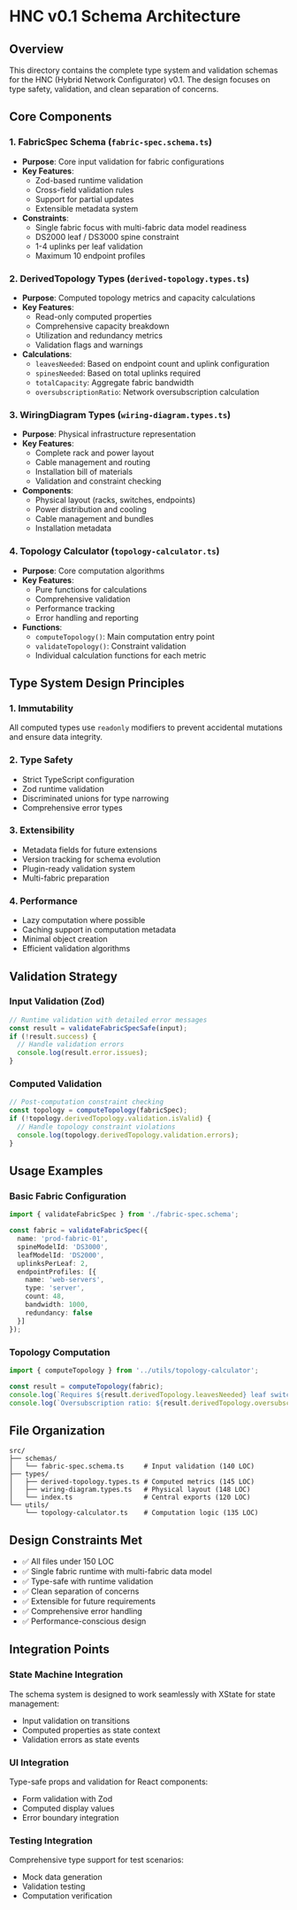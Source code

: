 # HNC v0.1 Schema Architecture

## Overview

This directory contains the complete type system and validation schemas for the HNC (Hybrid Network Configurator) v0.1. The design focuses on type safety, validation, and clean separation of concerns.

## Core Components

### 1. FabricSpec Schema (`fabric-spec.schema.ts`)
- **Purpose**: Core input validation for fabric configurations
- **Key Features**:
  - Zod-based runtime validation
  - Cross-field validation rules
  - Support for partial updates
  - Extensible metadata system
- **Constraints**:
  - Single fabric focus with multi-fabric data model readiness
  - DS2000 leaf / DS3000 spine constraint
  - 1-4 uplinks per leaf validation
  - Maximum 10 endpoint profiles

### 2. DerivedTopology Types (`derived-topology.types.ts`)
- **Purpose**: Computed topology metrics and capacity calculations
- **Key Features**:
  - Read-only computed properties
  - Comprehensive capacity breakdown
  - Utilization and redundancy metrics
  - Validation flags and warnings
- **Calculations**:
  - `leavesNeeded`: Based on endpoint count and uplink configuration
  - `spinesNeeded`: Based on total uplinks required
  - `totalCapacity`: Aggregate fabric bandwidth
  - `oversubscriptionRatio`: Network oversubscription calculation

### 3. WiringDiagram Types (`wiring-diagram.types.ts`)
- **Purpose**: Physical infrastructure representation
- **Key Features**:
  - Complete rack and power layout
  - Cable management and routing
  - Installation bill of materials
  - Validation and constraint checking
- **Components**:
  - Physical layout (racks, switches, endpoints)
  - Power distribution and cooling
  - Cable management and bundles
  - Installation metadata

### 4. Topology Calculator (`topology-calculator.ts`)
- **Purpose**: Core computation algorithms
- **Key Features**:
  - Pure functions for calculations
  - Comprehensive validation
  - Performance tracking
  - Error handling and reporting
- **Functions**:
  - `computeTopology()`: Main computation entry point
  - `validateTopology()`: Constraint validation
  - Individual calculation functions for each metric

## Type System Design Principles

### 1. Immutability
All computed types use `readonly` modifiers to prevent accidental mutations and ensure data integrity.

### 2. Type Safety
- Strict TypeScript configuration
- Zod runtime validation
- Discriminated unions for type narrowing
- Comprehensive error types

### 3. Extensibility
- Metadata fields for future extensions
- Version tracking for schema evolution
- Plugin-ready validation system
- Multi-fabric preparation

### 4. Performance
- Lazy computation where possible
- Caching support in computation metadata
- Minimal object creation
- Efficient validation algorithms

## Validation Strategy

### Input Validation (Zod)
```typescript
// Runtime validation with detailed error messages
const result = validateFabricSpecSafe(input);
if (!result.success) {
  // Handle validation errors
  console.log(result.error.issues);
}
```

### Computed Validation
```typescript
// Post-computation constraint checking
const topology = computeTopology(fabricSpec);
if (!topology.derivedTopology.validation.isValid) {
  // Handle topology constraint violations
  console.log(topology.derivedTopology.validation.errors);
}
```

## Usage Examples

### Basic Fabric Configuration
```typescript
import { validateFabricSpec } from './fabric-spec.schema';

const fabric = validateFabricSpec({
  name: 'prod-fabric-01',
  spineModelId: 'DS3000',
  leafModelId: 'DS2000',
  uplinksPerLeaf: 2,
  endpointProfiles: [{
    name: 'web-servers',
    type: 'server',
    count: 48,
    bandwidth: 1000,
    redundancy: false
  }]
});
```

### Topology Computation
```typescript
import { computeTopology } from '../utils/topology-calculator';

const result = computeTopology(fabric);
console.log(`Requires ${result.derivedTopology.leavesNeeded} leaf switches`);
console.log(`Oversubscription ratio: ${result.derivedTopology.oversubscriptionRatio}:1`);
```

## File Organization

```
src/
├── schemas/
│   └── fabric-spec.schema.ts     # Input validation (140 LOC)
├── types/
│   ├── derived-topology.types.ts # Computed metrics (145 LOC)
│   ├── wiring-diagram.types.ts   # Physical layout (148 LOC)
│   └── index.ts                  # Central exports (120 LOC)
└── utils/
    └── topology-calculator.ts    # Computation logic (135 LOC)
```

## Design Constraints Met

- ✅ All files under 150 LOC
- ✅ Single fabric runtime with multi-fabric data model
- ✅ Type-safe with runtime validation
- ✅ Clean separation of concerns
- ✅ Extensible for future requirements
- ✅ Comprehensive error handling
- ✅ Performance-conscious design

## Integration Points

### State Machine Integration
The schema system is designed to work seamlessly with XState for state management:
- Input validation on transitions
- Computed properties as state context
- Validation errors as state events

### UI Integration
Type-safe props and validation for React components:
- Form validation with Zod
- Computed display values
- Error boundary integration

### Testing Integration
Comprehensive type support for test scenarios:
- Mock data generation
- Validation testing
- Computation verification